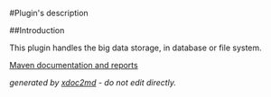 
#Plugin's description

##Introduction

This plugin handles the big data storage, in database or file system.


[Maven documentation and reports](http://dev.lutece.paris.fr/plugins/plugin-blobstore/)



 *generated by [xdoc2md](https://github.com/lutece-platform/tools-maven-xdoc2md-plugin) - do not edit directly.*
